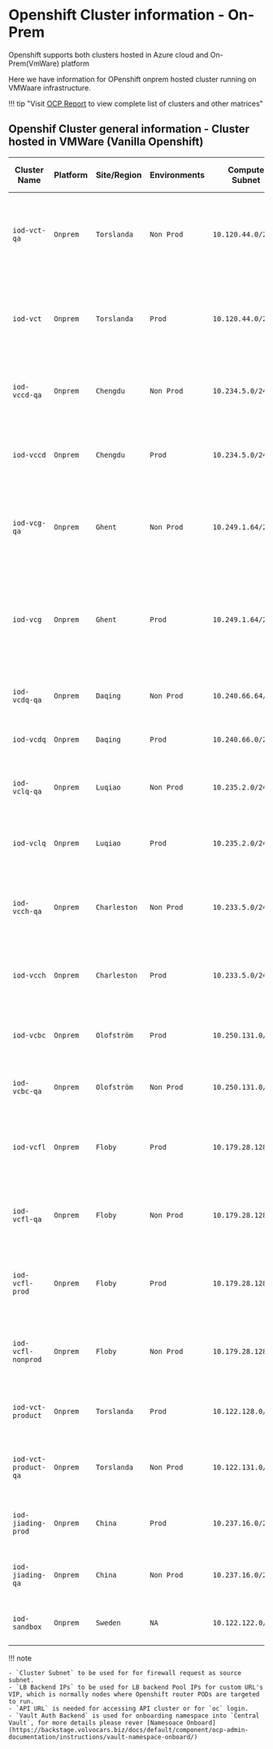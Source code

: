 # Openshift Cluster information - On-Prem

Openshift supports both clusters hosted in Azure cloud and On-Prem(VmWare) platform

Here we have information for OPenshift onprem hosted cluster running on VMWaare infrastructure.

!!! tip "Visit [OCP Report](https://ocpreport-ocpreport-prod.apps.ocp-shared-v1-nonprod.volvocars.biz/ocpreport/ocr/index.html) to view complete list of clusters and other matrices"

## Openshif Cluster general information - Cluster hosted in VMWare (Vanilla Openshift)

| Cluster Name                 | Platform | Site/Region | Environments | Compute Subnet       | LB Backend IPs                                                                                                                         | Console URL                                                                                   | API URL                                              | Vault Auth Backend    |
|-----------------------------|----------|-------------|--------------|----------------------|----------------------------------------------------------------------------------------------------------------------------------------|-----------------------------------------------------------------------------------------------|------------------------------------------------------|----------------------|
| `iod-vct-qa`                | `Onprem` | `Torslanda` | `Non Prod`   | `10.120.44.0/23`     | `10.120.44.72, 10.120.44.74, 10.120.44.89, 10.120.44.118, 10.120.44.119, 10.120.44.117, 10.120.44.126, 10.120.44.127, 10.120.44.128, 10.120.44.129` | `[Console](https://console-openshift-console.apps.iod-vct-qa.volvocars.net/)`                   | `https://api.iod-vct-qa.volvocars.net:6443`             | `iod-vct-qa-eu`        |
| `iod-vct`                   | `Onprem` | `Torslanda` | `Prod`       | `10.120.44.0/23`     | `10.120.44.75, 10.120.44.85, 10.120.44.86, 10.120.44.116, 10.120.44.30, 10.120.44.115, 10.120.44.130, 10.120.44.131, 10.120.44.132, 10.120.44.133` | `[Console](https://console-openshift-console.apps.iod-vct.volvocars.net/)`                      | `https://api.iod-vct.volvocars.net:6443`                 | `iod-vct-prod-eu`      |
| `iod-vccd-qa`               | `Onprem` | `Chengdu`   | `Non Prod`   | `10.234.5.0/24`      | `10.234.5.88, 10.234.5.89, 10.234.5.87, 10.234.5.69, 10.234.5.123, 10.234.5.124, 10.234.5.143`                                         | `[Console](https://console-openshift-console.apps.iod-vccd-qa.volvocars.net/)`                  | `https://api.iod-vccd-qa.volvocars.net:6443`             | `iod-vccd-qa-ch`       |
| `iod-vccd`                  | `Onprem` | `Chengdu`   | `Prod`       | `10.234.5.0/24`      | `10.234.5.80, 10.234.5.81, 10.234.5.84, 10.234.5.120, 10.234.5.121, 10.234.5.122, 10.234.5.141, 10.234.5.140`                           | `[Console](https://console-openshift-console.apps.iod-vccd.volvocars.net/)`                     | `https://api.iod-vccd.volvocars.net:6443`                 | `NA`                   |
| `iod-vcg-qa`               | `Onprem` | `Ghent`     | `Non Prod`   | `10.249.1.64/26`     | `10.249.5.152, 10.249.1.96, 10.249.1.92, 10.249.1.91, 10.249.1.71, 10.249.1.122, 10.249.1.73, 10.249.5.150, 10.249.5.151`             | `[Console](https://console-openshift-console.apps.iod-vcg-qa.volvocars.net/)`                  | `https://api.iod-vcg-qa.volvocars.net:6443`               | `iod-vcg-qa-eu`        |
| `iod-vcg`                   | `Onprem` | `Ghent`     | `Prod`       | `10.249.1.64/26`     | `10.249.1.85, 10.249.1.83, 10.249.1.86, 10.249.1.87, 10.249.1.82, 10.249.1.84, 10.249.1.123, 10.249.1.81, 10.249.1.124, 10.249.5.149, 10.249.5.153, 10.249.5.154, 10.249.5.157` | `[Console](https://console-openshift-console.apps.iod-vcg.volvocars.net/)`                     | `https://api.iod-vcg.volvocars.net:6443`                   | `iod-vcg-prod-eu`      |
| `iod-vcdq-qa`               | `Onprem` | `Daqing`    | `Non Prod`   | `10.240.66.64/26`    | `10.240.66.122, 10.240.66.70, 10.240.66.69`                                                                                           | `[Console](https://console-openshift-console.apps.iod-vcdq-qa.volvocars.net)`                  | `https://api.iod-vcdq-qa.volvocars.net:6443`               | `iod-vcdq-qa-ch`       |
| `iod-vcdq`                  | `Onprem` | `Daqing`    | `Prod`       | `10.240.66.0/26`     | `10.240.66.18, 10.240.66.45, 10.240.66.21, 10.240.66.34`                                                                             | `[Console](https://console-openshift-console.apps.iod-vcdq.volvocars.net)`                     | `https://api.iod-vcdq.volvocars.net:6443`                   | `NA`                   |
| `iod-vclq-qa`               | `Onprem` | `Luqiao`    | `Non Prod`   | `10.235.2.0/24`      | `10.235.2.199, 10.235.2.191, 10.235.2.177, 10.235.2.206, 10.235.2.204, 10.235.2.205`                                                 | `[Console](https://console-openshift-console.apps.iod-vclq-qa.volvocars.net/)`                 | `https://api.iod-vclq-qa.volvocars.net:6443`               | `iod-vclq-qa-ch`       |
| `iod-vclq`                  | `Onprem` | `Luqiao`    | `Prod`       | `10.235.2.0/24`      | `10.235.2.200, 10.235.2.39, 10.235.2.19, 10.235.2.237, 10.235.2.238, 10.235.2.239, 10.235.2.27`                                       | `[Console](https://console-openshift-console.apps.iod-vclq.volvocars.net/)`                    | `https://api.iod-vclq.volvocars.net:6443`                   | `NA`                   |
| `iod-vcch-qa`               | `Onprem` | `Charleston`| `Non Prod`   | `10.233.5.0/24`      | `10.233.5.59, 10.233.5.195, 10.233.5.175, 10.233.5.186, 10.233.5.249, 10.233.5.250, 10.233.5.248, 10.233.5.55`                       | `[Console](https://console-openshift-console.apps.iod-vcch-qa.volvocars.net/)`                 | `https://api.iod-vcch-qa.volvocars.net:6443`               | `iod-vcch-qa-us`       |
| `iod-vcch`                  | `Onprem` | `Charleston`| `Prod`       | `10.233.5.0/24`      | `10.233.5.246, 10.233.5.247, 10.233.5.245, 10.233.5.170, 10.233.5.171, 10.233.5.179, 10.233.5.109, 10.233.5.119`                   | `[Console](https://console-openshift-console.apps.iod-vcch.volvocars.net/)`                    | `https://api.iod-vcch.volvocars.net:6443`                   | `iod-vcch-prod-eu`     |
| `iod-vcbc`                  | `Onprem` | `Olofström` | `Prod`       | `10.250.131.0/24`    | `10.250.131.237, 10.250.131.234, 10.250.131.238, 10.250.131.241, 10.250.131.239, 10.250.131.235`                                       | `[Console](https://console-openshift-console.apps.iod-vcbc.volvocars.net/)`                   | `https://api.iod-vcbc.volvocars.net:6443`                   | `iod-vcbc-prod-eu`     |
| `iod-vcbc-qa`               | `Onprem` | `Olofström` | `Non Prod`   | `10.250.131.0/24`    | `10.250.131.16, 10.250.131.195, 10.250.131.200, 10.250.131.194, 10.250.131.198, 10.250.131.201`                                       | `[Console](https://console-openshift-console.apps.iod-vcbc-qa.volvocars.net/)`                | `https://api.iod-vcbc-qa.volvocars.net:6443`                | `iod-vcbc-qa-eu`       |
| `iod-vcfl`                  | `Onprem` | `Floby`     | `Prod`       | `10.179.28.128/25`   | `10.179.28.152, 10.179.28.156, 10.179.28.155, 10.179.28.159, 10.179.28.151, 10.179.28.161, 10.179.28.157, 10.179.28.153`             | `[Console](https://console-openshift-console.apps.iod-vcfl.volvocars.net/)`                   | `https://api.iod-vcfl.volvocars.net:6443`                   | `iod-vcfl-prod-eu`     |
| `iod-vcfl-qa`               | `Onprem` | `Floby`     | `Non Prod`   | `10.179.28.128/25`   | `10.179.28.201, 10.179.28.203, 10.179.28.209, 10.179.28.204, 10.179.28.205, 10.179.28.210, 10.179.28.202, 10.179.28.211`             | `[Console](https://console-openshift-console.apps.iod-vcfl-qa.volvocars.net/)`                | `https://api.iod-vcfl-qa.volvocars.net:6443`                | `iod-vcfl-qa-eu`       |
| `iod-vcfl-prod`             | `Onprem` | `Floby`     | `Prod`       | `10.179.28.128/25`   | `10.179.28.213, 10.179.28.214, 10.179.28.215, 10.179.28.219, 10.179.28.220, 10.179.28.221, 10.179.28.222, 10.179.28.223`             | `[Console](https://console-openshift-console.apps.iod-vcfl-prod.volvocars.net)`               | `https://api.iod-vcfl-prod.volvocars.net:6443`               | `NA`                   |
| `iod-vcfl-nonprod`          | `Onprem` | `Floby`     | `Non Prod`   | `10.179.28.128/25`   | `10.179.28.209, 10.179.28.210, 10.179.28.211, 10.179.28.201, 10.179.28.203, 10.179.28.204, 10.179.28.205, 10.179.28.202`             | `[Console](https://console-openshift-console.apps.iod-vcfl-nonprod.volvocars.net/)`           | `https://api.iod-vcfl-nonprod.volvocars.net:6443`           | `iod-vcfl-nonprod-eu`  |
| `iod-vct-product`           | `Onprem` | `Torslanda` | `Prod`       | `10.122.128.0/23`    | `10.122.128.43, 10.122.128.42, 10.122.128.48, 10.122.128.49, 10.122.128.47, 10.122.128.41`                                         | `[Console](https://console-openshift-console.apps.iod-vct-product.volvocars.net/)`            | `https://api.iod-vct-product.volvocars.net:6443`             | `iod-vctp-prod-eu`     |
| `iod-vct-product-qa`        | `Onprem` | `Torslanda` | `Non Prod`   | `10.122.131.0/25`    | `10.122.131.10, 10.122.131.8, 10.122.131.15, 10.122.131.9, 10.122.131.13, 10.122.131.14, 10.122.131.11`                             | `[Console](https://console-openshift-console.apps.iod-vct-product-qa.volvocars.net/)`         | `https://api.iod-vct-product-qa.volvocars.net:6443`           | `iod-vctp-qa-eu`       |
| `iod-jiading-prod`          | `Onprem` | `China`     | `Prod`       | `10.237.16.0/24`     | `10.237.16.38, 10.237.16.37, 10.237.16.39, 10.237.16.45, 10.237.16.44, 10.237.16.48`                                             | `[Console](https://console-openshift-console.apps.iod-jiading-prod.volvocars.net/)`            | `https://api.iod-jiading-prod.volvocars.net:6443`             | `NA`                   |
| `iod-jiading-qa`            | `Onprem` | `China`     | `Non Prod`   | `10.237.16.0/24`     | `10.237.16.27, 10.237.16.10, 10.237.16.28, 10.237.16.26, 10.237.16.30, 10.237.16.32`                                             | `[Console](https://console-openshift-console.apps.iod-jiading-qa.volvocars.net/)`              | `https://api.iod-jiading-qa.volvocars.net:6443`               | `iod-jiading-qa-ch`    |
| `iod-sandbox`               | `Onprem` | `Sweden`    | `NA`         | `10.122.122.0/23`    | `10.122.122.14, 10.122.122.244, 10.122.122.254`                                                                                    | `[Console](https://console-openshift-console.apps.iod-sandbox.volvocars.net/)`                  | `https://api.iod-sandbox.volvocars.net:6443`                 | `NA`                   |


!!! note

    - `Cluster Subnet` to be used for for firewall request as source subnet.
    - `LB Backend IPs` to be used for LB backend Pool IPs for custom URL's VIP, which is normally nodes where Openshift router PODs are targeted to run.
    - `API URL` is needed for accessing API cluster or for `oc` login.
    - `Vault Auth Backend` is used for onboarding namespace into `Central Vault`, for more details please rever [Namesoace Onboard](https://backstage.volvocars.biz/docs/default/component/ocp-admin-documentation/instructions/vault-namespace-onboard/)
